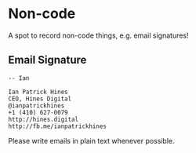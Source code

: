 # Non-code

A spot to record non-code things, e.g. email signatures!

## Email Signature

```
-- Ian

Ian Patrick Hines
CEO, Hines Digital
@ianpatrickhines
+1 (410) 627-0079
http://hines.digital
http://fb.me/ianpatrickhines
```

Please write emails in plain text whenever possible.